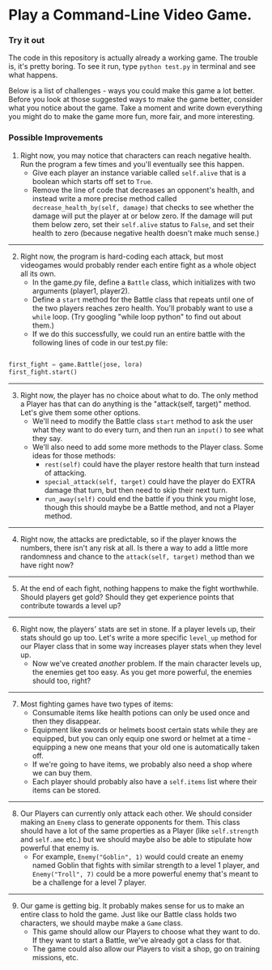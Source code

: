 # Play a Command-Line Video Game.

### Try it out

The code in this repository is actually already a working game. The trouble is, it's pretty boring. To see it run, type `python test.py` in terminal and see what happens.

Below is a list of challenges - ways you could make this game a lot better. Before you look at those suggested ways to make the game better, consider what you notice about the game. Take a moment and write down everything you might do to make the game more fun, more fair, and more interesting.

### Possible Improvements

1. Right now, you may notice that characters can reach negative health. Run the program a few times and you'll eventually see this happen.
    * Give each player an instance variable called `self.alive` that is a boolean which starts off set to `True`.
    * Remove the line of code that decreases an opponent's health, and instead write a more precise method called `decrease_health_by(self, damage)` that checks to see whether the damage will put the player at or below zero. If the damage will put them below zero, set their `self.alive` status to `False`, and set their health to zero (because negative health doesn't make much sense.)
---

2. Right now, the program is hard-coding each attack, but most videogames would probably render each entire fight as a whole object all its own.
    * In the game.py file, define a `Battle` class, which initializes with two arguments (player1, player2).
    * Define a `start` method for the Battle class that repeats until one of the two players reaches zero health. You'll probably want to use a `while` loop. (Try googling "while loop python" to find out about them.)
    * If we do this successfully, we could run an entire battle with the following lines of code in our test.py file:
  ```python

  first_fight = game.Battle(jose, lora)
  first_fight.start()
  ```
---

3. Right now, the player has no choice about what to do. The only method a Player has that can do anything is the "attack(self, target)" method. Let's give them some other options.
    * We'll need to modify the Battle class `start` method to ask the user what they want to do every turn, and then run an `input()` to see what they say.
    * We'll also need to add some more methods to the Player class. Some ideas for those methods:
      * `rest(self)` could have the player restore health that turn instead of attacking.
      * `special_attack(self, target)` could have the player do EXTRA damage that turn, but then need to skip their next turn.
      * `run_away(self)` could end the battle if you think you might lose, though this should maybe be a Battle method, and not a Player method.
---

4. Right now, the attacks are predictable, so if the player knows the numbers, there isn't any risk at all. Is there a way to add a little more randomness and chance to the `attack(self, target)` method than we have right now?
---

5. At the end of each fight, nothing happens to make the fight worthwhile. Should players get gold? Should they get experience points that contribute towards a level up?
---

6. Right now, the players' stats are set in stone. If a player levels up, their stats should go up too. Let's write a more specific `level_up` method for our Player class that in some way increases player stats when they level up.
    * Now we've created *another* problem. If the main character levels up, the enemies get too easy. As you get more powerful, the enemies should too, right?
---

7. Most fighting games have two types of items:
    * Consumable items like health potions can only be used once and then they disappear.
    * Equipment like swords or helmets boost certain stats while they are equipped, but you can only equip one sword or helmet at a time - equipping a new one means that your old one is automatically taken off.
    * If we're going to have items, we probably also need a shop where we can buy them.
    * Each player should probably also have a `self.items` list where their items can be stored.
---

8. Our Players can currently only attack each other. We should consider making an `Enemy` class to generate opponents for them. This class should have a lot of the same properties as a Player (like `self.strength` and `self.ame` etc.) but we should maybe also be able to stipulate how powerful that enemy is.
    * For example, `Enemy("Goblin", 1)` would could create an enemy named Goblin that fights with similar strength to a level 1 player, and `Enemy("Troll", 7)` could be a more powerful enemy that's meant to be a challenge for a level 7 player.
---

9. Our game is getting big. It probably makes sense for us to make an entire class to hold the game. Just like our Battle class holds two characters, we should maybe make a `Game` class.
    * This game should allow our Players to choose what they want to do. If they want to start a Battle, we've already got a class for that.
    * The game could also allow our Players to visit a shop, go on training missions, etc.
